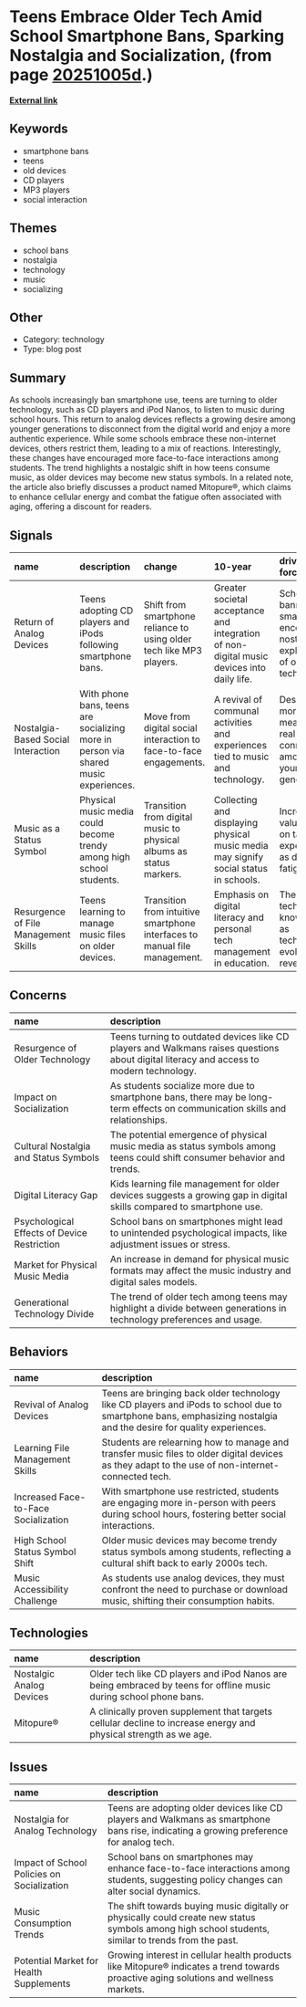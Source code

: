 # __Teens Embrace Older Tech Amid School Smartphone Bans, Sparking Nostalgia and Socialization__, (from page [20251005d](https://kghosh.substack.com/p/20251005d).)

__[External link](https://www.futureparty.com/p/teens-turn-to-old-devices-in-wake-of-school-phone-bans?utm_source=substack&utm_medium=email)__



## Keywords

* smartphone bans
* teens
* old devices
* CD players
* MP3 players
* social interaction

## Themes

* school bans
* nostalgia
* technology
* music
* socializing

## Other

* Category: technology
* Type: blog post

## Summary

As schools increasingly ban smartphone use, teens are turning to older technology, such as CD players and iPod Nanos, to listen to music during school hours. This return to analog devices reflects a growing desire among younger generations to disconnect from the digital world and enjoy a more authentic experience. While some schools embrace these non-internet devices, others restrict them, leading to a mix of reactions. Interestingly, these changes have encouraged more face-to-face interactions among students. The trend highlights a nostalgic shift in how teens consume music, as older devices may become new status symbols. In a related note, the article also briefly discusses a product named Mitopure®, which claims to enhance cellular energy and combat the fatigue often associated with aging, offering a discount for readers.

## Signals

| name                                 | description                                                                         | change                                                                     | 10-year                                                                                   | driving-force                                                                    |   relevancy |
|:-------------------------------------|:------------------------------------------------------------------------------------|:---------------------------------------------------------------------------|:------------------------------------------------------------------------------------------|:---------------------------------------------------------------------------------|------------:|
| Return of Analog Devices             | Teens adopting CD players and iPods following smartphone bans.                      | Shift from smartphone reliance to using older tech like MP3 players.       | Greater societal acceptance and integration of non-digital music devices into daily life. | Schools banning smartphones encourage nostalgic exploration of older technology. |           4 |
| Nostalgia-Based Social Interaction   | With phone bans, teens are socializing more in person via shared music experiences. | Move from digital social interaction to face-to-face engagements.          | A revival of communal activities and experiences tied to music and technology.            | Desire for more meaningful real-world connections among younger generations.     |           5 |
| Music as a Status Symbol             | Physical music media could become trendy among high school students.                | Transition from digital music to physical albums as status markers.        | Collecting and displaying physical music media may signify social status in schools.      | Increased value placed on tangible experiences as digital fatigue rises.         |           3 |
| Resurgence of File Management Skills | Teens learning to manage music files on older devices.                              | Transition from intuitive smartphone interfaces to manual file management. | Emphasis on digital literacy and personal tech management in education.                   | The need for technical knowledge as technology evolves and reverts.              |           3 |

## Concerns

| name                                        | description                                                                                                                             |
|:--------------------------------------------|:----------------------------------------------------------------------------------------------------------------------------------------|
| Resurgence of Older Technology              | Teens turning to outdated devices like CD players and Walkmans raises questions about digital literacy and access to modern technology. |
| Impact on Socialization                     | As students socialize more due to smartphone bans, there may be long-term effects on communication skills and relationships.            |
| Cultural Nostalgia and Status Symbols       | The potential emergence of physical music media as status symbols among teens could shift consumer behavior and trends.                 |
| Digital Literacy Gap                        | Kids learning file management for older devices suggests a growing gap in digital skills compared to smartphone use.                    |
| Psychological Effects of Device Restriction | School bans on smartphones might lead to unintended psychological impacts, like adjustment issues or stress.                            |
| Market for Physical Music Media             | An increase in demand for physical music formats may affect the music industry and digital sales models.                                |
| Generational Technology Divide              | The trend of older tech among teens may highlight a divide between generations in technology preferences and usage.                     |

## Behaviors

| name                                 | description                                                                                                                                                        |
|:-------------------------------------|:-------------------------------------------------------------------------------------------------------------------------------------------------------------------|
| Revival of Analog Devices            | Teens are bringing back older technology like CD players and iPods to school due to smartphone bans, emphasizing nostalgia and the desire for quality experiences. |
| Learning File Management Skills      | Students are relearning how to manage and transfer music files to older digital devices as they adapt to the use of non-internet-connected tech.                   |
| Increased Face-to-Face Socialization | With smartphone use restricted, students are engaging more in-person with peers during school hours, fostering better social interactions.                         |
| High School Status Symbol Shift      | Older music devices may become trendy status symbols among students, reflecting a cultural shift back to early 2000s tech.                                         |
| Music Accessibility Challenge        | As students use analog devices, they must confront the need to purchase or download music, shifting their consumption habits.                                      |

## Technologies

| name                     | description                                                                                                       |
|:-------------------------|:------------------------------------------------------------------------------------------------------------------|
| Nostalgic Analog Devices | Older tech like CD players and iPod Nanos are being embraced by teens for offline music during school phone bans. |
| Mitopure®                | A clinically proven supplement that targets cellular decline to increase energy and physical strength as we age.  |

## Issues

| name                                       | description                                                                                                                                         |
|:-------------------------------------------|:----------------------------------------------------------------------------------------------------------------------------------------------------|
| Nostalgia for Analog Technology            | Teens are adopting older devices like CD players and Walkmans as smartphone bans rise, indicating a growing preference for analog tech.             |
| Impact of School Policies on Socialization | School bans on smartphones may enhance face-to-face interactions among students, suggesting policy changes can alter social dynamics.               |
| Music Consumption Trends                   | The shift towards buying music digitally or physically could create new status symbols among high school students, similar to trends from the past. |
| Potential Market for Health Supplements    | Growing interest in cellular health products like Mitopure® indicates a trend towards proactive aging solutions and wellness markets.               |